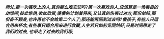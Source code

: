 ***师父,第一次喜欢上的人,真的那么难忘记吗?第一次喜欢的人,应该算是一场善良的劫难吧,彼此惊艳,彼此欣赏;傻傻的计划着将来,又认真的伤害过对方;那份单纯,那份奋不顾身,也许再也不会给第二个人了;那还能再回到过去吗?傻孩子,有些人只适合用来怀念,有些事只适合用来进行收藏,人生若只如初见固然好,只是时间带走了我们的过去, 也带走了过去的我们那;***